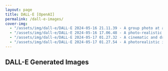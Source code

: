 ```yaml
---
layout: page
title: DALL-E [OpenAI]
permalink: /dall-e-images/
cover-img:
  - "/assets/img/dall-e/DALL·E 2024-05-16 21.11.39 - A group photo at an Indian wedding with the couple sitting on a decorated stage. The groom is wearing a white sherwani with a turban, and the bride is wearing lehanga.webp"
  - "/assets/img/dall-e/DALL·E 2024-05-16 17.06.48 - A photo-realistic scene of Pune during the rains, with Marathi people enjoying the weather. The streets are wet, with reflections of the city lights..webp"
  - "/assets/img/dall-e/DALL·E 2024-05-17 01.27.32 - A cinematic and dramatic scene with two powerful wizards, reminiscent of Voldemort and Dumbledore, engaged in an intense duel. Voldemort appears more .webp"
  - "/assets/img/dall-e/DALL·E 2024-05-17 01.27.54 - A photorealistic image of a character resembling Dumbledore, showcasing his magical capabilities..webp"
---
```


## DALL-E Generated Images

<div id="dall-e-images"></div>

<!-- Modal Structure -->
<div id="imageModal" class="modal">
  <span class="close">&times;</span>
  <img class="modal-content" id="modalImage">
  <div id="caption"></div>
  <a class="prev">&#10094;</a>
  <a class="next">&#10095;</a>
</div>

<script>
document.addEventListener("DOMContentLoaded", function() {
    // Fetch the image URLs from the Jekyll collection
    const images = [
        {% assign images = site.static_files | where_exp: 'item', 'item.path contains "assets/img/dall-e"' %}
        {% for image in images %}
            "{{ image.path }}"{% if forloop.last == false %},{% endif %}
        {% endfor %}
    ];

    const container = document.getElementById('dall-e-images');
    shuffleArray(images).forEach(url => {
        const img = document.createElement('img');
        img.src = url;
        img.classList.add('dalle-image');
        img.style.cursor = 'pointer';
        img.onclick = function() {
            currentIndex = images.indexOf(url);
            showModal(url);
        };
        container.appendChild(img);
    });

    // Function to shuffle array
    function shuffleArray(array) {
        for (let i = array.length - 1; i > 0; i--) {
            const j = Math.floor(Math.random() * (i + 1));
            [array[i], array[j]] = [array[j], array[i]];
        }
        return array;
    }

    let currentIndex = 0;

    // Get the modal
    const modal = document.getElementById('imageModal');
    const modalImg = document.getElementById('modalImage');
    const captionText = document.getElementById('caption');
    const prev = document.querySelector('.prev');
    const next = document.querySelector('.next');

    // Function to show modal
    function showModal(url) {
        modal.style.display = "flex";
        modalImg.src = url;
        captionText.innerHTML = url;
    }

    // Get the <span> element that closes the modal
    const span = document.getElementsByClassName("close")[0];

    // When the user clicks on <span> (x), close the modal
    span.onclick = function() {
        modal.style.display = "none";
    }

    // When the user clicks anywhere outside of the modal image, close it
    window.onclick = function(event) {
        if (event.target == modal) {
            modal.style.display = "none";
        }
    }

    // Navigate to the previous image
    prev.onclick = function() {
        currentIndex = (currentIndex === 0) ? images.length - 1 : currentIndex - 1;
        showModal(images[currentIndex]);
    }

    // Navigate to the next image
    next.onclick = function() {
        currentIndex = (currentIndex === images.length - 1) ? 0 : currentIndex + 1;
        showModal(images[currentIndex]);
    }

    // Handle swipe events for touch screens
    let startX;
    modalImg.addEventListener('touchstart', function(event) {
        startX = event.touches[0].clientX;
    });

    modalImg.addEventListener('touchend', function(event) {
        const endX = event.changedTouches[0].clientX;
        if (startX > endX + 50) {
            next.onclick();
        } else if (startX < endX - 50) {
            prev.onclick();
        }
    });
});
</script>

<style>
/* Style the images */
.dalle-image {
    width: 200px;
    height: auto;
    margin: 10px;
    transition: transform 0.2s;
}

.dalle-image:hover {
    transform: scale(1.1);
}

/* The Modal (background) */
.modal {
    display: none; /* Initially hide the modal */
    position: fixed;
    z-index: 1;
    left: 0;
    top: 0;
    width: 100%;
    height: 100%;
    overflow: auto;
    background-color: rgba(0,0,0,0.9); /* Apply background color only when visible */
    justify-content: center;
    align-items: center;
}

/* Modal Content (image) */
.modal-content {
    margin: auto;
    display: block;
    max-width: 80%;
    max-height: 80%;
}

/* Caption of Modal Image */
#caption {
    position: absolute;
    bottom: 20px;
    width: 100%;
    text-align: center;
    color: #ccc;
    font-size: 0.9em;
    font-style: italic;
    padding: 10px;
    box-sizing: border-box;
}

/* Add Animation - Zoom in the Modal */
.modal-content, #caption {
    -webkit-animation-name: zoom;
    -webkit-animation-duration: 0.6s;
    animation-name: zoom;
    animation-duration: 0.6s;
}

@-webkit-keyframes zoom {
    from { -webkit-transform: scale(0) }
    to { -webkit-transform: scale(1) }
}

@keyframes zoom {
    from { transform: scale(0) }
    to { transform: scale(1) }
}

/* The Close Button */
.close {
    position: absolute;
    top: 15px;
    right: 35px;
    color: #f1f1f1;
    font-size: 40px;
    font-weight: bold;
    transition: 0.3s;
}

.close:hover,
.close:focus {
    color: #bbb;
    text-decoration: none;
    cursor: pointer;
}

/* Navigation arrows */
.prev, .next {
    cursor: pointer;
    position: absolute;
    top: 50%;
    width: auto;
    margin-top: -22px;
    padding: 16px;
    color: white;
    font-weight: bold;
    font-size: 24px;
    transition: 0.3s;
    user-select: none;
}

.prev:hover, .next:hover {
    background-color: rgba(0,0,0,0.8);
}

.prev {
    left: 0;
    border-radius: 0 3px 3px 0;
}

.next {
    right: 0;
    border-radius: 3px 0 0 3px;
}
</style>
